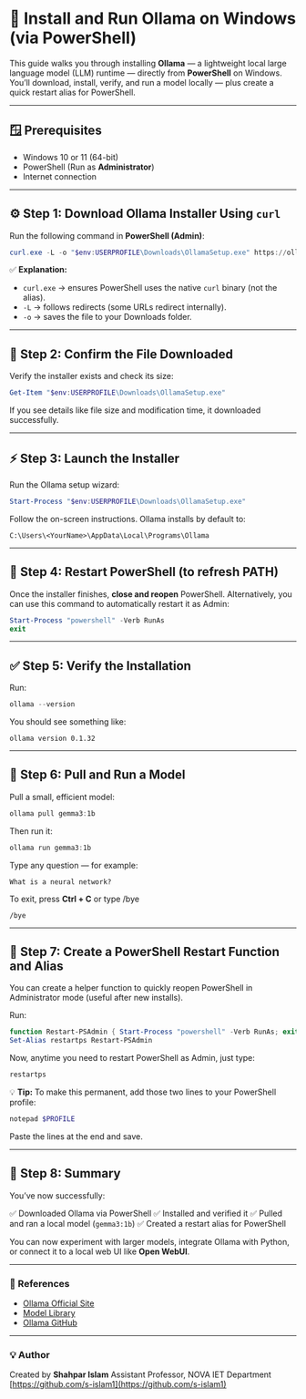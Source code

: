 # 🧠 Install and Run Ollama on Windows (via PowerShell)

This guide walks you through installing **Ollama** — a lightweight local large language model (LLM) runtime — directly from **PowerShell** on Windows.  
You’ll download, install, verify, and run a model locally — plus create a quick restart alias for PowerShell.

---

## 🪟 Prerequisites

- Windows 10 or 11 (64-bit)
- PowerShell (Run as **Administrator**)
- Internet connection

---

## ⚙️ Step 1: Download Ollama Installer Using `curl`

Run the following command in **PowerShell (Admin)**:

```powershell
curl.exe -L -o "$env:USERPROFILE\Downloads\OllamaSetup.exe" https://ollama.com/download/OllamaSetup.exe
````

✅ **Explanation:**

* `curl.exe` → ensures PowerShell uses the native `curl` binary (not the alias).
* `-L` → follows redirects (some URLs redirect internally).
* `-o` → saves the file to your Downloads folder.

---

## 📁 Step 2: Confirm the File Downloaded

Verify the installer exists and check its size:

```powershell
Get-Item "$env:USERPROFILE\Downloads\OllamaSetup.exe"
```

If you see details like file size and modification time, it downloaded successfully.

---

## ⚡ Step 3: Launch the Installer

Run the Ollama setup wizard:

```powershell
Start-Process "$env:USERPROFILE\Downloads\OllamaSetup.exe"
```

Follow the on-screen instructions.
Ollama installs by default to:

```
C:\Users\<YourName>\AppData\Local\Programs\Ollama
```

---

## 🔁 Step 4: Restart PowerShell (to refresh PATH)

Once the installer finishes, **close and reopen** PowerShell.
Alternatively, you can use this command to automatically restart it as Admin:

```powershell
Start-Process "powershell" -Verb RunAs
exit
```

---

## ✅ Step 5: Verify the Installation

Run:

```powershell
ollama --version
```

You should see something like:

```
ollama version 0.1.32
```

---

## 🧩 Step 6: Pull and Run a Model

Pull a small, efficient model:

```powershell
ollama pull gemma3:1b
```

Then run it:

```powershell
ollama run gemma3:1b
```

Type any question — for example:

```
What is a neural network?
```

To exit, press **Ctrl + C** or type /bye

```
/bye
```



---

## 🧰 Step 7: Create a PowerShell Restart Function and Alias

You can create a helper function to quickly reopen PowerShell in Administrator mode (useful after new installs).

Run:

```powershell
function Restart-PSAdmin { Start-Process "powershell" -Verb RunAs; exit }
Set-Alias restartps Restart-PSAdmin
```

Now, anytime you need to restart PowerShell as Admin, just type:

```powershell
restartps
```

💡 **Tip:** To make this permanent, add those two lines to your PowerShell profile:

```powershell
notepad $PROFILE
```

Paste the lines at the end and save.

---

## 🧠 Step 8: Summary

You’ve now successfully:

✅ Downloaded Ollama via PowerShell
✅ Installed and verified it
✅ Pulled and ran a local model (`gemma3:1b`)
✅ Created a restart alias for PowerShell

You can now experiment with larger models, integrate Ollama with Python, or connect it to a local web UI like **Open WebUI**.

---

### 🧾 References

* [Ollama Official Site](https://ollama.com)
* [Model Library](https://ollama.com/library)
* [Ollama GitHub](https://github.com/ollama/ollama)

---

### 💡 Author

Created by **Shahpar Islam**
Assistant Professor, NOVA IET Department
[https://github.com/s-islam1](https://github.com/s-islam1)
